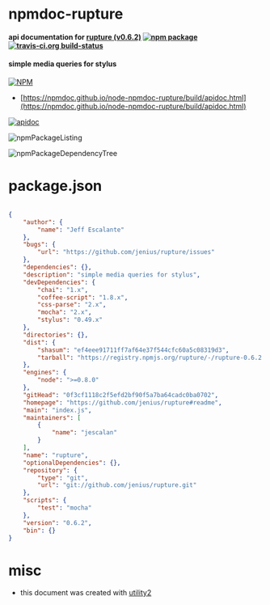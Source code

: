 # npmdoc-rupture

#### api documentation for  [rupture (v0.6.2)](https://github.com/jenius/rupture#readme)  [![npm package](https://img.shields.io/npm/v/npmdoc-rupture.svg?style=flat-square)](https://www.npmjs.org/package/npmdoc-rupture) [![travis-ci.org build-status](https://api.travis-ci.org/npmdoc/node-npmdoc-rupture.svg)](https://travis-ci.org/npmdoc/node-npmdoc-rupture)

#### simple media queries for stylus

[![NPM](https://nodei.co/npm/rupture.png?downloads=true&downloadRank=true&stars=true)](https://www.npmjs.com/package/rupture)

- [https://npmdoc.github.io/node-npmdoc-rupture/build/apidoc.html](https://npmdoc.github.io/node-npmdoc-rupture/build/apidoc.html)

[![apidoc](https://npmdoc.github.io/node-npmdoc-rupture/build/screenCapture.buildCi.browser.%252Ftmp%252Fbuild%252Fapidoc.html.png)](https://npmdoc.github.io/node-npmdoc-rupture/build/apidoc.html)

![npmPackageListing](https://npmdoc.github.io/node-npmdoc-rupture/build/screenCapture.npmPackageListing.svg)

![npmPackageDependencyTree](https://npmdoc.github.io/node-npmdoc-rupture/build/screenCapture.npmPackageDependencyTree.svg)



# package.json

```json

{
    "author": {
        "name": "Jeff Escalante"
    },
    "bugs": {
        "url": "https://github.com/jenius/rupture/issues"
    },
    "dependencies": {},
    "description": "simple media queries for stylus",
    "devDependencies": {
        "chai": "1.x",
        "coffee-script": "1.8.x",
        "css-parse": "2.x",
        "mocha": "2.x",
        "stylus": "0.49.x"
    },
    "directories": {},
    "dist": {
        "shasum": "ef4eee91711ff7af64e37f544cfc60a5c08319d3",
        "tarball": "https://registry.npmjs.org/rupture/-/rupture-0.6.2.tgz"
    },
    "engines": {
        "node": ">=0.8.0"
    },
    "gitHead": "0f3cf1118c2f5efd2bf90f5a7ba64cadc0ba0702",
    "homepage": "https://github.com/jenius/rupture#readme",
    "main": "index.js",
    "maintainers": [
        {
            "name": "jescalan"
        }
    ],
    "name": "rupture",
    "optionalDependencies": {},
    "repository": {
        "type": "git",
        "url": "git://github.com/jenius/rupture.git"
    },
    "scripts": {
        "test": "mocha"
    },
    "version": "0.6.2",
    "bin": {}
}
```



# misc
- this document was created with [utility2](https://github.com/kaizhu256/node-utility2)
